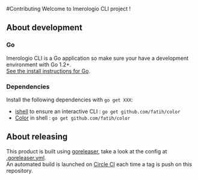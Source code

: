 #Contributing
Welcome to Imerologio CLI project ! 

## About development
### Go 
Imerologio CLI is a Go application so make sure your have a development environment with Go 1.2+.  
[See the install instructions for Go](http://golang.org/doc/install.html).

### Dependencies
Install the following dependencies with `go get XXX`:
- [ishell](https://github.com/abiosoft/ishell) to ensure an interactive CLI : `go get github.com/fatih/color`
- [Color](https://github.com/fatih/color) in shell : `go get github.com/fatih/color`

## About releasing
This product is built using [goreleaser](https://goreleaser.com/), take a look at the config at [.goreleaser.yml](.goreleaser.yml).  
An automated build is launched on [Circle CI](https://circleci.com/gh/Agaetis-IT/imerologio-cli) each time a tag is push on this repository.